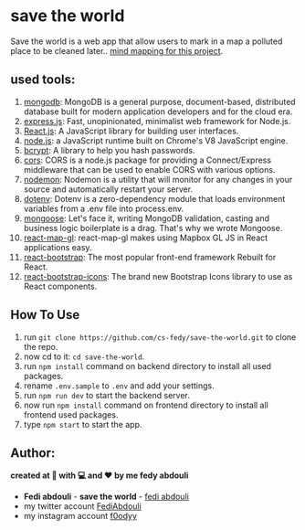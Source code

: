 # save the world

Save the world is a web app that allow users to mark in a map a polluted place to be cleaned later.. [mind mapping for this project](https://miro.com/app/board/o9J_kl_YR4I=/).
## used tools:

1. [mongodb](https://www.mongodb.com/): MongoDB is a general purpose, document-based, distributed database built for modern application developers and for the cloud era.
2. [express.js](https://expressjs.com/): Fast, unopinionated, minimalist web framework for Node.js.
3. [React.js](https://reactjs.org/): A JavaScript library for building user interfaces.
4. [node.js](https://nodejs.org/en/): a JavaScript runtime built on Chrome's V8 JavaScript engine.
5. [bcrypt](https://www.npmjs.com/package/bcrypt): A library to help you hash passwords.
6. [cors](https://www.npmjs.com/package/cors): CORS is a node.js package for providing a Connect/Express middleware that can be used to enable CORS with various options.
7. [nodemon](https://nodemon.io/): Nodemon is a utility that will monitor for any changes in your source and automatically restart your server.
8. [dotenv](https://www.npmjs.com/package/dotenv): Dotenv is a zero-dependency module that loads environment variables from a .env file into process.env.
9. [mongoose](https://mongoosejs.com/): Let's face it, writing MongoDB validation, casting and business logic boilerplate is a drag. That's why we wrote Mongoose.
10. [react-map-gl](https://visgl.github.io/react-map-gl/): react-map-gl makes using Mapbox GL JS in React applications easy.
11. [react-bootstrap](https://react-bootstrap.github.io/): The most popular front-end framework Rebuilt for React.
12. [react-bootstrap-icons](https://www.npmjs.com/package/react-bootstrap-icons): The brand new Bootstrap Icons library to use as React components.

## How To Use

1. run `git clone https://github.com/cs-fedy/save-the-world.git` to clone the repo.
2.  now cd to it: `cd save-the-world`.
3. run `npm install` command on backend directory to install all used packages.
4. rename `.env.sample` to `.env` and add your settings.
5. run `npm run dev` to start the backend server.
6. now run `npm install` command on frontend directory to install all frontend used packages.
7. type `npm start` to start the app.

## Author:
**created at 🌙 with 💻 and ❤ by me fedy abdouli**
* **Fedi abdouli** - **save the world** - [fedi abdouli](https://github.com/cs-fedy)
* my twitter account [FediAbdouli](https://www.twitter.com/FediAbdouli)
* my instagram account [f0odyy](https://www.instagram.com/f0odyy) 